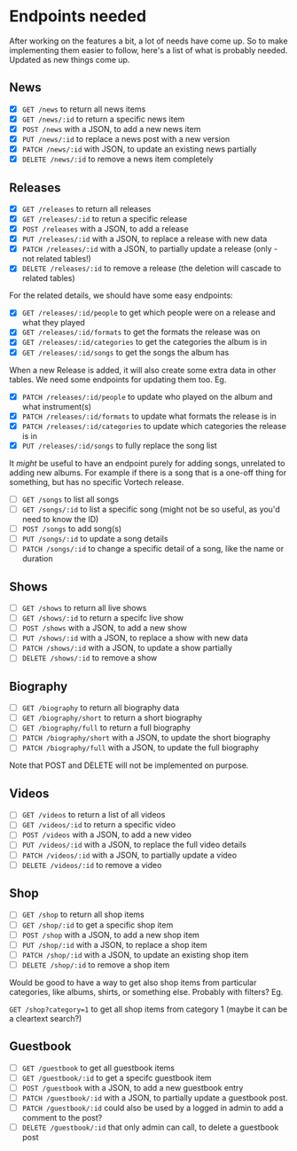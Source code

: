 # Endpoints needed

After working on the features a bit, a lot of needs have come up. So to make implementing them easier
to follow, here's a list of what is probably needed. Updated as new things come up.

## News

- [x] ``GET /news`` to return all news items
- [x] ``GET /news/:id`` to return a specific news item
- [x] ``POST /news`` with a JSON, to add a new news item
- [x] ``PUT /news/:id`` to replace a news post with a new version
- [x] ``PATCH /news/:id`` with JSON, to update an existing news partially
- [x] ``DELETE /news/:id`` to remove a news item completely

## Releases

- [x] ``GET /releases`` to return all releases
- [x] ``GET /releases/:id`` to retun a specific release
- [x] ``POST /releases`` with a JSON, to add a release
- [x] ``PUT /releases/:id`` with a JSON, to replace a release with new data
- [x] ``PATCH /releases/:id`` with a JSON, to partially update a release (only - not related tables!)
- [x] ``DELETE /releases/:id`` to remove a release (the deletion will cascade to related tables)

For the related details, we should have some easy endpoints:

- [x] ``GET /releases/:id/people`` to get which people were on a release and what they played
- [x] ``GET /releases/:id/formats`` to get the formats the release was on
- [x] ``GET /releases/:id/categories`` to get the categories the album is in
- [x] ``GET /releases/:id/songs`` to get the songs the album has

When a new Release is added, it will also create some extra data in other tables. We need some endpoints
for updating them too. Eg.

- [x] ``PATCH /releases/:id/people`` to update who played on the album and what instrument(s)
- [x] ``PATCH /releases/:id/formats`` to update what formats the release is in
- [x] ``PATCH /releases/:id/categories`` to update which categories the release is in
- [x] ``PUT /releases/:id/songs`` to fully replace the song list

It *might* be useful to have an endpoint purely for adding songs, unrelated to adding new albums. For example
if there is a song that is a one-off thing for something, but has no specific Vortech release.

- [ ] ``GET /songs`` to list all songs
- [ ] ``GET /songs/:id`` to list a specific song (might not be so useful, as you'd need to know the ID)
- [ ] ``POST /songs`` to add song(s)
- [ ] ``PUT /songs/:id`` to update a song details
- [ ] ``PATCH /songs/:id`` to change a specific detail of a song, like the name or duration

## Shows

- [ ] ``GET /shows`` to return all live shows
- [ ] ``GET /shows/:id`` to return a specifc live show
- [ ] ``POST /shows`` with a JSON, to add a new show
- [ ] ``PUT /shows/:id`` with a JSON, to replace a show with new data
- [ ] ``PATCH /shows/:id`` with a JSON, to update a show partially
- [ ] ``DELETE /shows/:id`` to remove a show

## Biography

- [ ] ``GET /biography`` to return all biography data
- [ ] ``GET /biography/short`` to return a short biography
- [ ] ``GET /biography/full`` to return a full biography
- [ ] ``PATCH /biography/short`` with a JSON, to update the short biography
- [ ] ``PATCH /biography/full`` with a JSON, to update the full biography

Note that POST and DELETE will not be implemented on purpose.

## Videos

- [ ] ``GET /videos`` to return a list of all videos
- [ ] ``GET /videos/:id`` to return a specific video
- [ ] ``POST /videos`` with a JSON, to add a new video
- [ ] ``PUT /videos/:id`` with a JSON, to replace the full video details
- [ ] ``PATCH /videos/:id`` with a JSON, to partially update a video
- [ ] ``DELETE /videos/:id`` to remove a video

## Shop

- [ ] ``GET /shop`` to return all shop items
- [ ] ``GET /shop/:id`` to get a specific shop item
- [ ] ``POST /shop`` with a JSON, to add a new shop item
- [ ] ``PUT /shop/:id`` with a JSON, to replace a shop item
- [ ] ``PATCH /shop/:id`` with a JSON, to update an existing shop item
- [ ] ``DELETE /shop/:id`` to remove a shop item

Would be good to have a way to get also shop items from particular categories, like albums, shirts,
or something else. Probably with filters? Eg.

``GET /shop?category=1`` to get all shop items from category 1 (maybe it can be a cleartext search?)

## Guestbook

- [ ] ``GET /guestbook`` to get all guestbook items
- [ ] ``GET /guestbook/:id`` to get a specifc guestbook item
- [ ] ``POST /guestbook`` with a JSON, to add a new guestbook entry
- [ ] ``PATCH /guestbook/:id`` with a JSON, to partially update a guestbook post.
- [ ] ``PATCH /guestbook/:id`` could also be used by a logged in admin to add a comment to the post?
- [ ] ``DELETE /guestbook/:id`` that only admin can call, to delete a guestbook post

